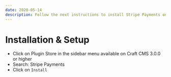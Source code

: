 ```yaml
---
date: 2020-05-14
description: Follow the next instructions to install Stripe Payments on your Craft CMS website
---
```


# Installation & Setup

- Click on Plugin Store in the sidebar menu available on Craft CMS 3.0.0 or higher
- Search:  Stripe Payments
- Click on `Install`
